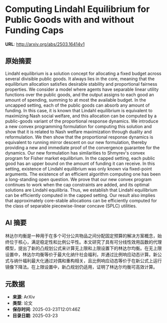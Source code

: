 # Computing Lindahl Equilibrium for Public Goods with and without Funding Caps

**URL**: http://arxiv.org/abs/2503.16414v1

## 原始摘要

Lindahl equilibrium is a solution concept for allocating a fixed budget
across several divisible public goods. It always lies in the core, meaning that
the equilibrium allocation satisfies desirable stability and proportional
fairness properties. We consider a model where agents have separable linear
utility functions over the public goods, and the output assigns to each good an
amount of spending, summing to at most the available budget.
  In the uncapped setting, each of the public goods can absorb any amount of
funding. In this case, it is known that Lindahl equilibrium is equivalent to
maximizing Nash social welfare, and this allocation can be computed by a
public-goods variant of the proportional response dynamics. We introduce a new
convex programming formulation for computing this solution and show that it is
related to Nash welfare maximization through duality and reformulation. We then
show that the proportional response dynamics is equivalent to running mirror
descent on our new formulation, thereby providing a new and immediate proof of
the convergence guarantee for the dynamics. Our new formulation has
similarities to Shmyrev's convex program for Fisher market equilibrium.
  In the capped setting, each public good has an upper bound on the amount of
funding it can receive. In this setting, existence of Lindahl equilibrium was
only known via fixed-point arguments. The existence of an efficient algorithm
computing one has been a long-standing open question. We prove that our new
convex program continues to work when the cap constraints are added, and its
optimal solutions are Lindahl equilibria. Thus, we establish that Lindahl
equilibrium can be efficiently computed in the capped setting. Our result also
implies that approximately core-stable allocations can be efficiently computed
for the class of separable piecewise-linear concave (SPLC) utilities.


## AI 摘要

林达尔均衡是一种用于在多个可分公共物品之间分配固定预算的解决方案概念，始终位于核心，满足稳定性和比例公平性。本文研究了具有可分线性效用函数的代理模型，提出了新的凸规划公式来计算无上限和上限设置下的林达尔均衡。在无上限设置中，林达尔均衡等价于最大化纳什社会福利，并通过比例响应动态计算。新公式与纳什福利最大化通过对偶和重构相关，且比例响应动态等价于在新公式上运行镜像下降法。在上限设置中，新凸规划仍适用，证明了林达尔均衡可高效计算。

## 元数据

- **来源**: ArXiv
- **类型**: 论文
- **保存时间**: 2025-03-23T12:01:46Z
- **目录日期**: 2025-03-23
